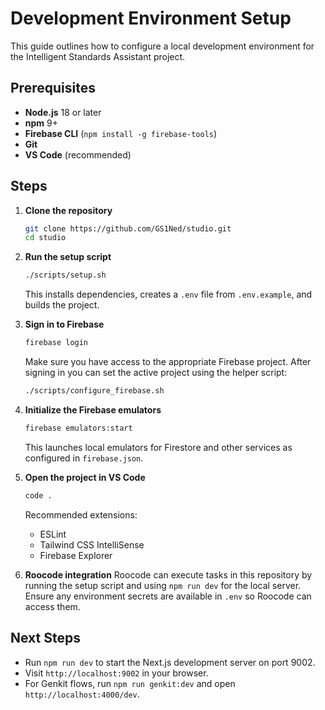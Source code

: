 # Development Environment Setup

This guide outlines how to configure a local development environment for the Intelligent Standards Assistant project.

## Prerequisites
- **Node.js** 18 or later
- **npm** 9+
- **Firebase CLI** (`npm install -g firebase-tools`)
- **Git**
- **VS Code** (recommended)

## Steps

1. **Clone the repository**
   ```bash
   git clone https://github.com/GS1Ned/studio.git
   cd studio
   ```

2. **Run the setup script**
   ```bash
   ./scripts/setup.sh
   ```
   This installs dependencies, creates a `.env` file from `.env.example`, and builds the project.

3. **Sign in to Firebase**
   ```bash
   firebase login
   ```
   Make sure you have access to the appropriate Firebase project.
   After signing in you can set the active project using the helper script:
   ```bash
   ./scripts/configure_firebase.sh
4. **Initialize the Firebase emulators**
   ```bash
   firebase emulators:start
   ```
   This launches local emulators for Firestore and other services as configured in `firebase.json`.

5. **Open the project in VS Code**
   ```bash
   code .
   ```
   Recommended extensions:
   - ESLint
   - Tailwind CSS IntelliSense
   - Firebase Explorer

6. **Roocode integration**
   Roocode can execute tasks in this repository by running the setup script and using `npm run dev` for the local server. Ensure any environment secrets are available in `.env` so Roocode can access them.

## Next Steps
- Run `npm run dev` to start the Next.js development server on port 9002.
- Visit `http://localhost:9002` in your browser.
- For Genkit flows, run `npm run genkit:dev` and open `http://localhost:4000/dev`.

